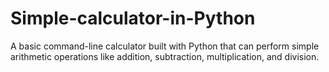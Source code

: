 # Simple-calculator-in-Python
A basic command-line calculator built with Python that can perform simple arithmetic operations like addition, subtraction, multiplication, and division.
